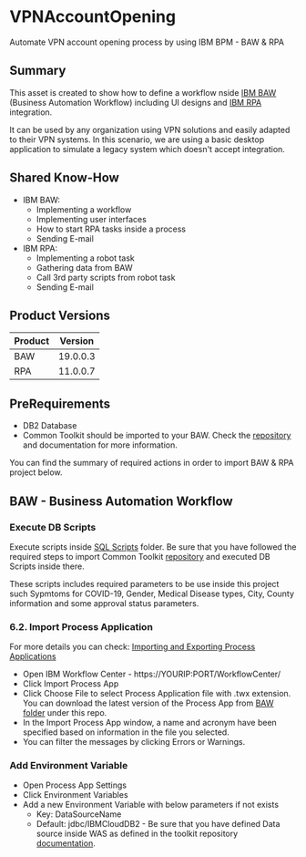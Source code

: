 # VPNAccountOpening
Automate VPN account opening process by using IBM BPM - BAW &amp; RPA

## Summary

This asset is created to show how to define a workflow nside [IBM BAW](https://www.ibm.com/products/business-automation-workflow) (Business Automation Workflow) including UI designs and [IBM RPA](https://www.ibm.com/automation/rpa) integration. 

It can be used by any organization using VPN solutions and easily adapted to their VPN systems. In this scenario, we are using a basic desktop application to simulate a legacy system which doesn't accept integration. 

## Shared Know-How
 * IBM BAW:
    * Implementing a workflow
    * Implementing user interfaces 
    * How to start RPA tasks inside a process
    * Sending E-mail
  * IBM RPA:
    * Implementing a robot task
    * Gathering data from BAW
    * Call 3rd party scripts from robot task
    * Sending E-mail


## Product Versions
| Product       | Version       | 
| ------------- |:-------------:| 
| BAW       | 19.0.0.3		|	 
| RPA    |  11.0.0.7    |

##  PreRequirements
* DB2 Database
* Common Toolkit should be imported to your BAW. Check the [repository](https://github.com/DBA-Turkiye/BAWCommonToolkit) and documentation for more information. 

You can find the summary of required actions in order to import BAW & RPA project below. 
## BAW - Business Automation Workflow
### Execute DB Scripts
Execute scripts inside [SQL Scripts](https://github.com/DBA-Turkiye/DiagnoseCovid19/tree/master/SQL%20Scripts) folder. Be sure that you have followed the required steps to import Common Toolkit [repository](https://github.com/DBA-Turkiye/BAWCommonToolkit) and executed DB Scripts inside there.

These scripts includes required parameters to be use inside this project such Sypmtoms for COVID-19, Gender, Medical Disease types, City, County information and some approval status parameters. 

###  6.2. <a name='ImportProcessApplication'></a> Import Process Application

For more details you can check: [Importing and Exporting Process Applications](https://www.ibm.com/support/knowledgecenter/SS8JB4/com.ibm.wbpm.admin.doc/topics/managing_process_applications_E.html)

* Open IBM Workflow Center - https://YOURIP:PORT/WorkflowCenter/
* Click Import Process App
* Click Choose File to select Process Application file with .twx extension. You can download the latest version of the Process App from [BAW folder](https://github.com/DBA-Turkiye/DiagnoseCovid19/tree/master/BAW) under this repo.  
* In the Import Process App window, a name and acronym have been specified based on information in the file you selected.
* You can filter the messages by clicking Errors or Warnings.

###  Add Environment Variable

* Open Process App Settings
* Click Environment Variables
* Add a new Environment Variable with below parameters if not exists
  * Key: DataSourceName
  * Default: jdbc/IBMCloudDB2 - Be sure that you have defined Data source inside WAS as defined in the toolkit repository [documentation](https://github.com/DBA-Turkiye/BAWCommonToolkit#define-jdbc-resource-on-was).

